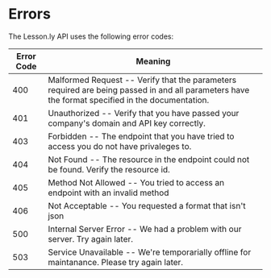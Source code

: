 # Errors

The Lesson.ly API uses the following error codes:

Error Code | Meaning
---------- | -------
400 | Malformed Request -- Verify that the parameters required are being passed in and all parameters have the format specified in the documentation.  
401 | Unauthorized -- Verify that you have passed your company's domain and API key correctly.
403 | Forbidden -- The endpoint that you have tried to access you do not have privaleges to.
404 | Not Found -- The resource in the endpoint could not be found.  Verify the resource id.
405 | Method Not Allowed -- You tried to access an endpoint with an invalid method
406 | Not Acceptable -- You requested a format that isn't json
500 | Internal Server Error -- We had a problem with our server. Try again later.
503 | Service Unavailable -- We're temporarially offline for maintanance. Please try again later.
